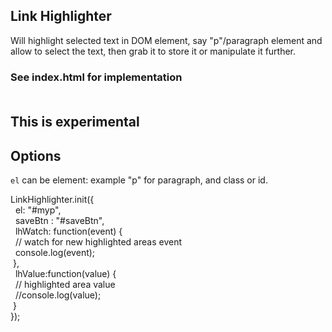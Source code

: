 ## Link Highlighter
Will highlight selected text in DOM element, say "p"/paragraph element and allow to select the text, then grab it to store it or manipulate it further.<br />
### See index.html for implementation<br /><br />

## This is experimental<br />
## Options<br />

`el` can be element: example "p" for paragraph, and class or id.

LinkHighlighter.init({<br />
&nbsp;&nbsp;el: "#myp",<br />
&nbsp;&nbsp;saveBtn : "#saveBtn",<br />
&nbsp;&nbsp;lhWatch: function(event) {<br />
&nbsp;&nbsp;// watch for new highlighted areas event<br />
&nbsp;&nbsp;console.log(event);<br />
&nbsp;},<br />
&nbsp;&nbsp;lhValue:function(value) {<br />
&nbsp;&nbsp;// highlighted area value<br />
&nbsp;&nbsp;//console.log(value);<br />
&nbsp;}<br />
});<br />
